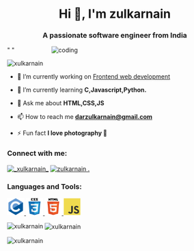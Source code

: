 <h1 align="center">Hi 👋, I'm zulkarnain</h1>
<h3 align="center">A passionate software engineer from India</h3>

<Img align="right" alt="coding" width="400" src="https://github.com/Xulkarnain/Xulkarnain/assets/150577751/30198dac-7c5d-4ccc-a539-11d8286398da">
"
"

<p align="left"> <img src="https://komarev.com/ghpvc/?username=xulkarnain&label=Profile%20views&color=0e75b6&style=flat" alt="xulkarnain" /> </p>

- 🔭 I’m currently working on [Frontend web development](https://github.com/Xulkarnain/TECHNOHACKS_EDUTECH)

- 🌱 I’m currently learning **C,Javascript,Python.**

- 💬 Ask me about **HTML,CSS,JS**

- 📫 How to reach me **darzulkarnain@gmail.com**

- ⚡ Fun fact **I love photography 📸**

<h3 align="left">Connect with me:</h3>
<p align="left">
<a href="https://twitter.com/_xulkarnain_" target="blank"><img align="center" src="https://raw.githubusercontent.com/rahuldkjain/github-profile-readme-generator/master/src/images/icons/Social/twitter.svg" alt="_xulkarnain_" height="30" width="40" /></a>
<a href="https://linkedin.com/in/zulkarnain ." target="blank"><img align="center" src="https://raw.githubusercontent.com/rahuldkjain/github-profile-readme-generator/master/src/images/icons/Social/linked-in-alt.svg" alt="zulkarnain ." height="30" width="40" /></a>
</p>

<h3 align="left">Languages and Tools:</h3>
<p align="left"> <a href="https://www.cprogramming.com/" target="_blank" rel="noreferrer"> <img src="https://raw.githubusercontent.com/devicons/devicon/master/icons/c/c-original.svg" alt="c" width="40" height="40"/> </a> <a href="https://www.w3schools.com/css/" target="_blank" rel="noreferrer"> <img src="https://raw.githubusercontent.com/devicons/devicon/master/icons/css3/css3-original-wordmark.svg" alt="css3" width="40" height="40"/> </a> <a href="https://www.w3.org/html/" target="_blank" rel="noreferrer"> <img src="https://raw.githubusercontent.com/devicons/devicon/master/icons/html5/html5-original-wordmark.svg" alt="html5" width="40" height="40"/> </a> <a href="https://developer.mozilla.org/en-US/docs/Web/JavaScript" target="_blank" rel="noreferrer"> <img src="https://raw.githubusercontent.com/devicons/devicon/master/icons/javascript/javascript-original.svg" alt="javascript" width="40" height="40"/> </a> </p>

<p><img align="left" src="https://github-readme-stats.vercel.app/api/top-langs?username=xulkarnain&show_icons=true&locale=en&layout=compact" alt="xulkarnain" /></p>

<p>&nbsp;<img align="center" src="https://github-readme-stats.vercel.app/api?username=xulkarnain&show_icons=true&locale=en" alt="xulkarnain" /></p>

<p><img align="center" src="https://github-readme-streak-stats.herokuapp.com/?user=xulkarnain&" alt="xulkarnain" /></p>
